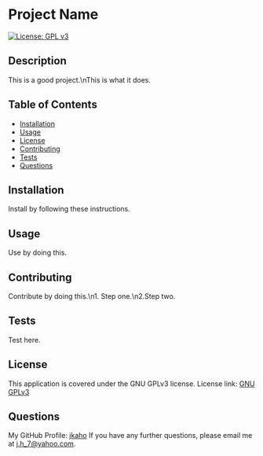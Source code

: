 # Project Name
[![License: GPL v3](https://img.shields.io/badge/License-GPLv3-blue.svg)](https://www.gnu.org/licenses/gpl-3.0)
## Description
This is a good project.\nThis is what it does.
## Table of Contents
- [Installation](#Installation)
- [Usage](#Usage)
- [License](#License)
- [Contributing](#Contributing)
- [Tests](#Tests)
- [Questions](#Questions)
## Installation
Install by following these instructions.
## Usage
Use by doing this.
## Contributing
Contribute by doing this.\n1. Step one.\n2.Step two.
## Tests
Test here.
## License
This application is covered under the GNU GPLv3 license.
License link: [GNU GPLv3](https://www.gnu.org/licenses/gpl-3.0)
## Questions
My GitHub Profile: [jkaho](https://github.com/jkaho)
If you have any further questions, please email me at [j.h_7@yahoo.com](mailto:j.h_7@yahoo.com).